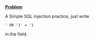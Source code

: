 [**Problem**](https://ctflearn.com/challenge/88) 

A Simple SQL injection practice, just write

```
' OR '1' = '1
```

in the field.

